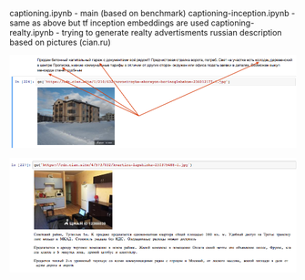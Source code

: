 captioning.ipynb - main (based on benchmark)
captioning-inception.ipynb - same as above but tf inception embeddings are used
captioning-realty.ipynb - trying to generate realty advertisments russian description based on pictures (cian.ru)


![alt text](https://github.com/alexlokotochek/mipt-ml-2017/blob/master/lstm/1.png)

![alt text](https://github.com/alexlokotochek/mipt-ml-2017/blob/master/lstm/2.png)